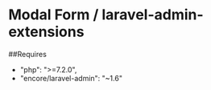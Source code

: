 Modal Form / laravel-admin-extensions
======
##Requires
- "php": ">=7.2.0",
- "encore/laravel-admin": "~1.6"
